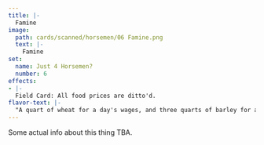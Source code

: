 ```yaml
---
title: |-
  Famine
image: 
  path: cards/scanned/horsemen/06 Famine.png
  text: |-
    Famine
set:
  name: Just 4 Horsemen?
  number: 6
effects: 
- |-
  Field Card: All food prices are ditto'd.
flavor-text: |-
  "A quart of wheat for a day's wages, and three quarts of barley for a day's wages, and do not damage the oil and the wine!"
---
```

Some actual info about this thing TBA.
